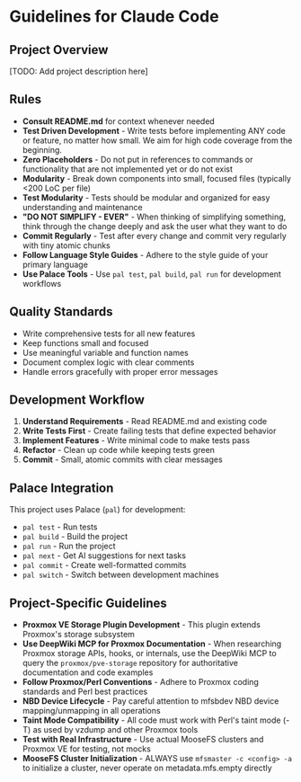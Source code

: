 # Guidelines for Claude Code

## Project Overview
[TODO: Add project description here]

## Rules
- **Consult README.md** for context whenever needed
- **Test Driven Development** - Write tests before implementing ANY code or feature, no matter how small. We aim for high code coverage from the beginning.
- **Zero Placeholders** - Do not put in references to commands or functionality that are not implemented yet or do not exist
- **Modularity** - Break down components into small, focused files (typically <200 LoC per file)
- **Test Modularity** - Tests should be modular and organized for easy understanding and maintenance
- **"DO NOT SIMPLIFY - EVER"** - When thinking of simplifying something, think through the change deeply and ask the user what they want to do
- **Commit Regularly** - Test after every change and commit very regularly with tiny atomic chunks
- **Follow Language Style Guides** - Adhere to the style guide of your primary language
- **Use Palace Tools** - Use `pal test`, `pal build`, `pal run` for development workflows

## Quality Standards
- Write comprehensive tests for all new features
- Keep functions small and focused
- Use meaningful variable and function names
- Document complex logic with clear comments
- Handle errors gracefully with proper error messages

## Development Workflow
1. **Understand Requirements** - Read README.md and existing code
2. **Write Tests First** - Create failing tests that define expected behavior
3. **Implement Features** - Write minimal code to make tests pass
4. **Refactor** - Clean up code while keeping tests green
5. **Commit** - Small, atomic commits with clear messages

## Palace Integration
This project uses Palace (`pal`) for development:
- `pal test` - Run tests
- `pal build` - Build the project
- `pal run` - Run the project
- `pal next` - Get AI suggestions for next tasks
- `pal commit` - Create well-formatted commits
- `pal switch` - Switch between development machines

## Project-Specific Guidelines
- **Proxmox VE Storage Plugin Development** - This plugin extends Proxmox's storage subsystem
- **Use DeepWiki MCP for Proxmox Documentation** - When researching Proxmox storage APIs, hooks, or internals, use the DeepWiki MCP to query the `proxmox/pve-storage` repository for authoritative documentation and code examples
- **Follow Proxmox/Perl Conventions** - Adhere to Proxmox coding standards and Perl best practices
- **NBD Device Lifecycle** - Pay careful attention to mfsbdev NBD device mapping/unmapping in all operations
- **Taint Mode Compatibility** - All code must work with Perl's taint mode (-T) as used by vzdump and other Proxmox tools
- **Test with Real Infrastructure** - Use actual MooseFS clusters and Proxmox VE for testing, not mocks
- **MooseFS Cluster Initialization** - ALWAYS use `mfsmaster -c <config> -a` to initialize a cluster, never operate on metadata.mfs.empty directly
